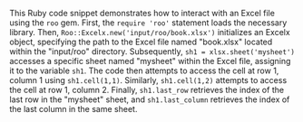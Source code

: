 This Ruby code snippet demonstrates how to interact with an Excel file using the `roo` gem. First, the `require 'roo'` statement loads the necessary library. Then, `Roo::Excelx.new('input/roo/book.xlsx')` initializes an Excelx object, specifying the path to the Excel file named "book.xlsx" located within the "input/roo" directory. Subsequently, `sh1 = xlsx.sheet('mysheet')` accesses a specific sheet named "mysheet" within the Excel file, assigning it to the variable `sh1`. The code then attempts to access the cell at row 1, column 1 using `sh1.cell(1,1)`. Similarly, `sh1.cell(1,2)` attempts to access the cell at row 1, column 2. Finally, `sh1.last_row` retrieves the index of the last row in the "mysheet" sheet, and `sh1.last_column` retrieves the index of the last column in the same sheet.